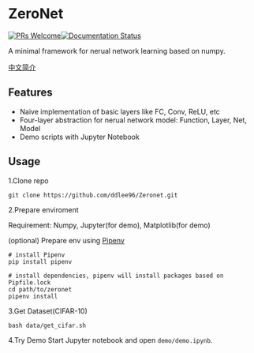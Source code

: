 # ZeroNet

[![PRs Welcome](https://img.shields.io/badge/PRs-welcome-brightgreen.svg?style=flat)](http://makeapullrequest.com)[![Documentation Status](https://readthedocs.org/projects/zeronet-docs/badge/?version=latest)](http://zeronet-docs.readthedocs.io/?badge=docs)

A minimal framework for nerual network learning based on numpy.

[中文简介](https://github.com/ddlee96/ZeroNet/wiki/ZeroNet:-%E7%A5%9E%E7%BB%8F%E7%BD%91%E7%BB%9C%E5%AD%A6%E4%B9%A0%E7%9A%84%E6%9C%80%E5%B0%8F%E5%8F%AF%E7%94%A8%E8%8C%83%E4%BE%8B)

## Features

- Naive implementation of basic layers like FC, Conv, ReLU, etc
- Four-layer abstraction for nerual network model: Function, Layer, Net, Model
- Demo scripts with Jupyter Notebook

## Usage


1.Clone repo
```
git clone https://github.com/ddlee96/Zeronet.git
```
2.Prepare enviroment

Requirement: Numpy, Jupyter(for demo), Matplotlib(for demo)

(optional) Prepare env using [Pipenv](https://docs.pipenv.org)

```
# install Pipenv
pip install pipenv

# install dependencies, pipenv will install packages based on Pipfile.lock
cd path/to/zeronet
pipenv install
```

3.Get Dataset(CIFAR-10)
```
bash data/get_cifar.sh
```

4.Try Demo
Start Jupyter notebook and open `demo/demo.ipynb`.
